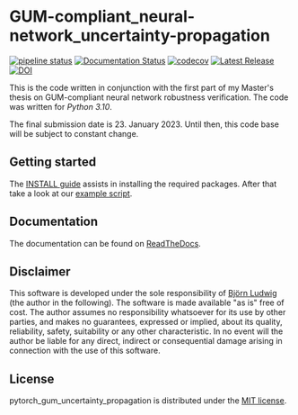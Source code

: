 # GUM-compliant_neural-network_uncertainty-propagation

[![pipeline status](https://gitlab1.ptb.de/ludwig10_masters_thesis/gum-compliant_neural-network_uncertainty-propagation/badges/main/pipeline.svg)](https://gitlab1.ptb.de/ludwig10_masters_thesis/gum-compliant_neural-network_uncertainty-propagation/-/commits/main)
[![Documentation Status](https://readthedocs.org/projects/pytorch-gum-uncertainty-propagation/badge/?version=v0.18.0)](https://pytorch-gum-uncertainty-propagation.readthedocs.io/en/v0.18.0/)
[![codecov](https://codecov.io/gh/BjoernLudwigPTB/pytorch_gum_uncertainty_propagation/branch/main/graph/badge.svg?token=140ATVOTKC)](https://app.codecov.io/gh/BjoernLudwigPTB/pytorch_gum_uncertainty_propagation?search=&trend=7%20days&displayType=list)
[![Latest Release](https://img.shields.io/github/v/release/BjoernLudwigPTB/pytorch_gum_uncertainty_propagation?label=Latest%20release)](https://github.com/BjoernLudwigPTB/pytorch_gum_uncertainty_propagation/releases/latest)
[![DOI](https://zenodo.org/badge/DOI/10.5281/zenodo.7552896.svg)](https://doi.org/10.5281/zenodo.7552896)

This is the code written in conjunction with the first part of my Master's thesis on 
GUM-compliant neural network robustness verification. The code was written for 
_Python 3.10_.

The final submission date is 23. January 2023. Until then, this code base will be 
subject to constant change.

## Getting started

The [INSTALL guide](INSTALL.md) assists in installing the required packages. After 
that take a look at our
[example script](https://pytorch-gum-uncertainty-propagation.readthedocs.io/en/latest/propagation.html).

## Documentation

The documentation can be found on
[ReadTheDocs](https://pytorch-gum-uncertainty-propagation.readthedocs.io/en/v0.18.0/).

## Disclaimer

This software is developed under the sole responsibility of [Björn
Ludwig](https://github.com/BjoernLudwigPTB) (the author in the following). The 
software is made available "as is" free of cost. The author assumes no 
responsibility whatsoever for its use by other parties, and makes no guarantees, 
expressed or implied, about its quality, reliability, safety, suitability or any 
other characteristic. In no event will the author be liable for any direct, indirect or 
consequential damage arising in connection with the use of this software.

## License

pytorch_gum_uncertainty_propagation is distributed under the [MIT
license](https://github.com/BjoernLudwigPTB/pytorch_gum_uncertainty_propagation/blob/main/LICENSE).